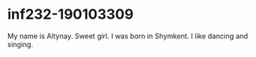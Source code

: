 # inf232-190103309
My name is Altynay.
Sweet girl.
I was born in Shymkent.
I like dancing and singing.
